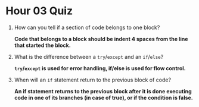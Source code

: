 # Hour 03 Quiz

1. How can you tell if a section of code belongs to one block?

	**Code that belongs to a block should be indent 4 spaces from the line that started the block.**

2. What is the difference between a `try`/`except` and an `if`/`else`?
	
	**`try`/`except` is used for error handling, if/else is used for flow control.**

3. When will an `if` statement return to the previous block of code?
	
	**An if statement returns to the previous block after it is done executing code in one of its branches (in case of true), or if the condition is false.**